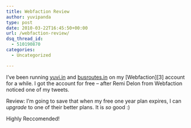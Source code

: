 ```yaml
---
title: Webfaction Review
author: yuvipanda
type: post
date: 2010-03-22T16:45:50+00:00
url: /webfaction-review/
dsq_thread_id:
  - 510190870
categories:
  - Uncategorized

---
```

I&#8217;ve been running [yuvi.in][1] and [busroutes.in][2] on my \[Webfaction\]\[3\] account for a while. I got the account for free &#8211; after Remi Delon from Webfaction noticed one of my tweets.

Review: I&#8217;m going to save that when my free one year plan expires, I can _upgrade_ to one of their better plans. It is _so_ good :)

Highly Reccomended!

 [1]: http://yuvi.in
 [2]: http://busroutes.in